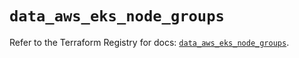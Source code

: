 # `data_aws_eks_node_groups`

Refer to the Terraform Registry for docs: [`data_aws_eks_node_groups`](https://registry.terraform.io/providers/hashicorp/aws/6.14.0/docs/data-sources/eks_node_groups).
